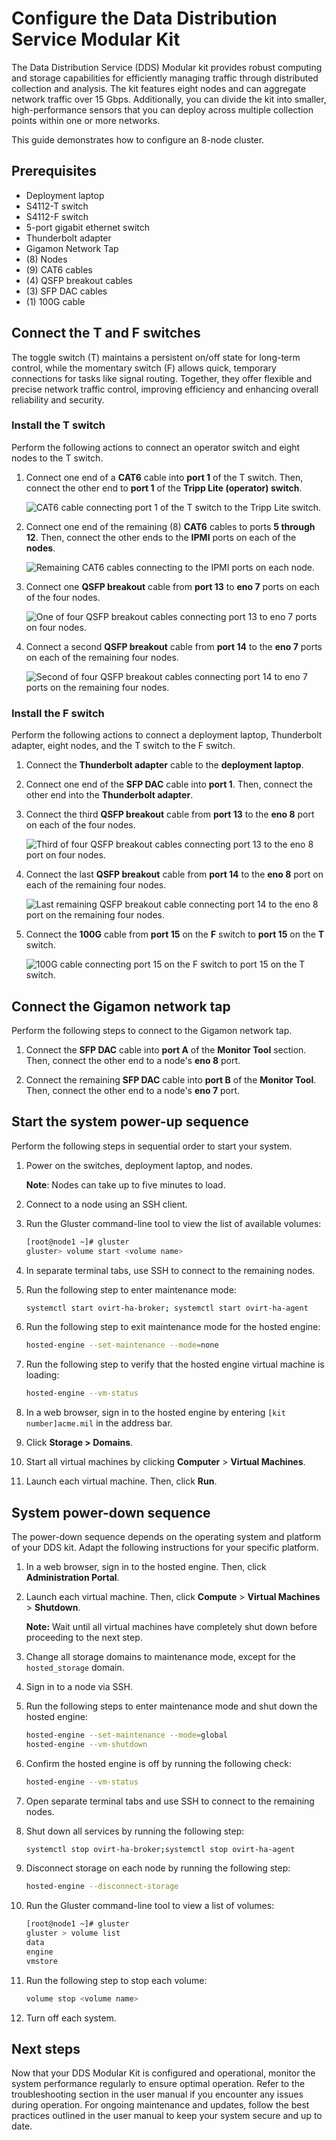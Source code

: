 # Configure the Data Distribution Service Modular Kit

The Data Distribution Service (DDS) Modular kit provides robust computing and storage capabilities for efficiently managing traffic through distributed collection and analysis. The kit features eight nodes and can aggregate network traffic over 15 Gbps. Additionally, you can divide the kit into smaller, high-performance sensors that you can deploy across multiple collection points within one or more networks.

This guide demonstrates how to configure an 8-node cluster.

## Prerequisites

- Deployment laptop
- S4112-T switch
- S4112-F switch
- 5-port gigabit ethernet switch
- Thunderbolt adapter
- Gigamon Network Tap
- (8) Nodes
- (9) CAT6 cables
- (4) QSFP breakout cables
- (3) SFP DAC cables
- (1) 100G cable

## Connect the T and F switches

The toggle switch (T) maintains a persistent on/off state for long-term control, while the momentary switch (F) allows quick, temporary connections for tasks like signal routing. Together, they offer flexible and precise network traffic control, improving efficiency and enhancing overall reliability and security.

### Install the T switch

Perform the following actions to connect an operator switch and eight nodes to the T switch.

1. Connect one end of a **CAT6** cable into **port 1** of the T switch. Then, connect the other end to **port 1** of the **Tripp Lite (operator) switch**.

    ![CAT6 cable connecting port 1 of the T switch to the Tripp Lite switch.](https://user-images.githubusercontent.com/10658186/266861597-068726ea-a73b-4dac-970e-1312fcd4d21d.png)

2. Connect one end of the remaining (8) **CAT6** cables to ports **5 through 12**. Then, connect the other ends to the **IPMI** ports on each of the **nodes**.

    ![Remaining CAT6 cables connecting to the IPMI ports on each node.](https://user-images.githubusercontent.com/10658186/266861605-1f488f00-2727-4f07-96a1-f3fd2a811866.png)

3. Connect one **QSFP breakout** cable from **port 13** to **eno 7** ports on each of the four nodes.

    ![One of four QSFP breakout cables connecting port 13 to eno 7 ports on four nodes.](https://user-images.githubusercontent.com/10658186/266861621-a21fb62e-913f-4a84-9b31-56f0c3b20941.png)

4. Connect a second **QSFP breakout** cable from **port 14** to the **eno 7** ports on each of the remaining four nodes.

    ![Second of four QSFP breakout cables connecting port 14 to eno 7 ports on the remaining four nodes.](https://user-images.githubusercontent.com/10658186/266861641-c9789f25-f7fe-4a71-94c9-91dce62e264a.png)

### Install the F switch

Perform the following actions to connect a deployment laptop, Thunderbolt adapter, eight nodes, and the T switch to the F switch.

1. Connect the **Thunderbolt adapter** cable to the **deployment laptop**.

2. Connect one end of the **SFP DAC** cable into **port 1**. Then, connect the other end into the **Thunderbolt adapter**.

3. Connect the third **QSFP breakout** cable from **port 13** to the **eno 8** port on each of the four nodes.

    ![Third of four QSFP breakout cables connecting port 13 to the eno 8 port on four nodes.](https://user-images.githubusercontent.com/10658186/266861685-8bf1bf80-566a-4458-b94e-64ba0da867bf.png)

4. Connect the last **QSFP breakout** cable from **port 14** to the **eno 8** port on each of the remaining four nodes.

    ![Last remaining QSFP breakout cable connecting port 14 to the eno 8 port on the remaining four nodes.](https://user-images.githubusercontent.com/10658186/266861698-6dc86f19-f56b-4475-b869-7cd66e1e49dd.png)

5. Connect the **100G** cable from **port 15** on the **F** switch to **port 15** on the **T** switch.

    ![100G cable connecting port 15 on the F switch to port 15 on the T switch.](https://user-images.githubusercontent.com/10658186/266861727-275c3299-0834-42ff-a6f6-35afa919632c.png)

## Connect the Gigamon network tap

Perform the following steps to connect to the Gigamon network tap.

1. Connect the **SFP DAC** cable into **port A** of the **Monitor Tool** section. Then, connect the other end to a node's **eno 8** port.

2. Connect the remaining **SFP DAC** cable into **port B** of the **Monitor Tool**. Then, connect the other end to a node's **eno 7** port.

## Start the system power-up sequence

Perform the following steps in sequential order to start your system.

1. Power on the switches, deployment laptop, and nodes.

    **Note**: Nodes can take up to five minutes to load.

2. Connect to a node using an SSH client.

3. Run the Gluster command-line tool to view the list of available volumes:

    ```bash
    [root@node1 ~]# gluster
    gluster> volume start <volume name>
    ```

4. In separate terminal tabs, use SSH to connect to the remaining nodes.

5. Run the following step to enter maintenance mode:

    ```bash
    systemctl start ovirt-ha-broker; systemctl start ovirt-ha-agent
    ```

6. Run the following step to exit maintenance mode for the hosted engine:

    ```bash
    hosted-engine --set-maintenance --mode=none
    ```

7. Run the following step to verify that the hosted engine virtual machine is loading:

    ```bash
    hosted-engine --vm-status
    ```

8. In a web browser, sign in to the hosted engine by entering `[kit number]acme.mil` in the address bar.

9. Click **Storage > Domains**.

10. Start all virtual machines by clicking **Computer** > **Virtual Machines**.

11. Launch each virtual machine. Then, click **Run**.

## System power-down sequence

The power-down sequence depends on the operating system and platform of your DDS kit. Adapt the following instructions for your specific platform.

1. In a web browser, sign in to the hosted engine. Then, click **Administration Portal**.

2. Launch each virtual machine. Then, click **Compute** > **Virtual Machines** > **Shutdown**.

    **Note:** Wait until all virtual machines have completely shut down before proceeding to the next step.

3. Change all storage domains to maintenance mode, except for the `hosted_storage` domain.

4. Sign in to a node via SSH.

5. Run the following steps to enter maintenance mode and shut down the hosted engine:

    ```bash
    hosted-engine --set-maintenance --mode=global
    hosted-engine --vm-shutdown
    ```

6. Confirm the hosted engine is off by running the following check:

    ```bash
    hosted-engine --vm-status
    ```

7. Open separate terminal tabs and use SSH to connect to the remaining nodes.

8. Shut down all services by running the following step:

    ```bash
    systemctl stop ovirt-ha-broker;systemctl stop ovirt-ha-agent
    ```

9. Disconnect storage on each node by running the following step:

    ```bash
    hosted-engine --disconnect-storage
    ```

10. Run the Gluster command-line tool to view a list of volumes:

    ```bash
    [root@node1 ~]# gluster
    gluster > volume list
    data
    engine
    vmstore
    ```

11. Run the following step to stop each volume:

    ```bash
    volume stop <volume name>
    ```

12. Turn off each system.

## Next steps

Now that your DDS Modular Kit is configured and operational, monitor the system performance regularly to ensure optimal operation. Refer to the troubleshooting section in the user manual if you encounter any issues during operation. For ongoing maintenance and updates, follow the best practices outlined in the user manual to keep your system secure and up to date.
